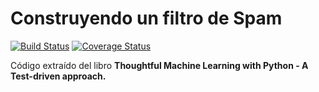 # Construyendo un filtro de Spam

[![Build Status](https://travis-ci.org/marreA/Spam_filter.svg?branch=master)](https://travis-ci.org/marreA/Spam_filter)
[![Coverage Status](https://coveralls.io/repos/github/marreA/Spam_filter/badge.svg?branch=master)](https://coveralls.io/github/marreA/Spam_filter?branch=master)

Código extraído del libro **Thoughtful Machine Learning with Python - A Test-driven approach.**